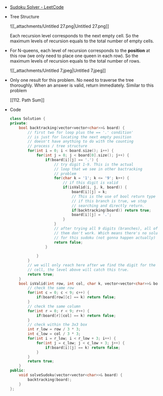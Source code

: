 - [Sudoku Solver - LeetCode](https://leetcode.com/problems/sudoku-solver/description/)
- Tree Structure
    
    ![[_attachments/Untitled 27.png|Untitled 27.png]]
    
    Each recursion level corresponds to the next empty cell. So the maximum levels of recursion equals to the total number of empty cells.
    
- For N-queens, each level of recursion corresponds to the **position** at this row (we only need to place one queen in each row). So the maximum levels of recursion equals to the total number of rows.
    
    ![[_attachments/Untitled 7.jpeg|Untitled 7.jpeg]]
    
- Only one result for this problem. No need to traverse the tree thoroughly. When an answer is valid, return immediately. Similar to this problem
    
    [[112. Path Sum]]
    
- Code
    
    ```C++
    class Solution {
    private:
        bool backtracking(vector<vector<char>>& board) {
            // first two for loop plus the == '.' condition'
            // is just for locating the next empty position
            // doesn't have anything to do with the counting 
            // process / tree structure
            for(int i = 0; i < board.size(); i++) {
                for(int j = 0; j < board[0].size(); j++) {
                    if(board[i][j] == '.') {
                        // try digit 1-9. This is the actual
                        // loop that we see in other bactracking
                        // problem
                        for(char k = '1'; k <= '9'; k++) {
                            // if this digit is valid
                            if(isValid(i, j, k, board)) {
                                board[i][j] = k;
                                // This is the use of bool return type
                                // if this branch is true, we stop
                                // searching and directly return. 
                                if(backtracking(board)) return true;
                                board[i][j] = '.';
                            }
                        }
                        // after trying all 9 digits (branches), all of
                        // them don't work. Which means there's no solution
                        // for this sudoku (not gonna happen actually)
                        return false;
                    }
                    
                }
            }
            // we will only reach here after we find the digit for the last
            // cell, the level above will catch this true. 
            return true;
        }
        bool isValid(int row, int col, char k, vector<vector<char>>& board) {
            // check the same row
            for(int c = 0; c < 9; c++) {
                if(board[row][c] == k) return false;
            }
            // check the same column
            for(int r = 0; r < 9; r++) {
                if(board[r][col] == k) return false;
            }
            // check within the 3x3 box
            int r_low = row / 3 * 3;
            int c_low = col / 3 * 3;
            for(int i = r_low; i < r_low + 3; i++) {
                for(int j = c_low; j < c_low + 3; j++) {
                    if(board[i][j] == k) return false; 
                }
            }
            return true;
        }
    public:
        void solveSudoku(vector<vector<char>>& board) {
            backtracking(board);
        }
    };
    ```
